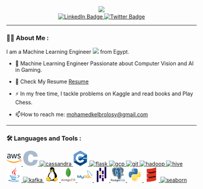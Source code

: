 <div id="header" align="center">
  <img src="https://media.giphy.com/media/M9gbBd9nbDrOTu1Mqx/giphy.gif" width="100"/>
  
  
<div id="badges">
  <a href="https://www.linkedin.com/in/muhamed-elbrolosy-787114180/">
    <img src="https://img.shields.io/badge/LinkedIn-blue?style=for-the-badge&logo=linkedin&logoColor=white" alt="LinkedIn Badge"/>
  </a>
 
  <a href="https://www.facebook.com/mohamed.k.elbrolosy">
    <img src="https://img.shields.io/badge/Facebook-1877F2?style=for-the-badge&logo=facebook&logoColor=white" alt="Twitter Badge"/>
  </a>
</div>
</div>

---

### :woman_technologist: About Me :

I am a Machine Learning Engineer <img src="https://media.giphy.com/media/WUlplcMpOCEmTGBtBW/giphy.gif" width="30"> from Egypt.
  - :telescope: Machine Learning Engineer Passionate about Computer Vision and AI in Gaming.

  - :seedling: Check My Resume <a href="https://drive.google.com/file/d/19S16IeWxvbNaLH1JkTqAxq7_jgJv3efh/view?usp=sharing">Resume</a>

  - :zap: In my free time, I tackle problems on Kaggle and read books and Play Chess.

  - :mailbox:How to reach me: [mohamedkelbrolosy@gmail.com](mailto:mohamedkelbrolosy@gmail.com)

---
### :hammer_and_wrench: Languages and Tools :
<div>
  <a href="https://aws.amazon.com" rel="nofollow"> <img src="https://raw.githubusercontent.com/devicons/devicon/master/icons/amazonwebservices/amazonwebservices-original-wordmark.svg" alt="aws" width="40" height="40" style="max-width: 100%;"> </a> <a href="https://www.cprogramming.com/" rel="nofollow"> <img src="https://raw.githubusercontent.com/devicons/devicon/master/icons/c/c-original.svg" alt="c" width="40" height="40" style="max-width: 100%;"> </a> <a href="https://cassandra.apache.org/" rel="nofollow"> <img src="https://camo.githubusercontent.com/9e80541492dd4f2815c1fca794e864ba054fb6dbee16d16471183b3c1c8dc4b1/68747470733a2f2f7777772e766563746f726c6f676f2e7a6f6e652f6c6f676f732f6170616368655f63617373616e6472612f6170616368655f63617373616e6472612d69636f6e2e737667" alt="cassandra" width="40" height="40" data-canonical-src="https://www.vectorlogo.zone/logos/apache_cassandra/apache_cassandra-icon.svg" style="max-width: 100%;"> </a> <a href="https://www.w3schools.com/cpp/" rel="nofollow"> <img src="https://raw.githubusercontent.com/devicons/devicon/master/icons/cplusplus/cplusplus-original.svg" alt="cplusplus" width="40" height="40" style="max-width: 100%;"> </a> <a href="https://flask.palletsprojects.com/" rel="nofollow"> <img src="https://camo.githubusercontent.com/cb2324a4c0e1910089f481d56e1f887d6e96114101987dfbb6ef6f9df1e0bf08/68747470733a2f2f7777772e766563746f726c6f676f2e7a6f6e652f6c6f676f732f706f636f6f5f666c61736b2f706f636f6f5f666c61736b2d69636f6e2e737667" alt="flask" width="40" height="40" data-canonical-src="https://www.vectorlogo.zone/logos/pocoo_flask/pocoo_flask-icon.svg" style="max-width: 100%;"> </a> <a href="https://cloud.google.com" rel="nofollow"> <img src="https://camo.githubusercontent.com/582944f6627732531ce1a2e20ad43538d1896e16a5f159ea28fd137dbb8e798a/68747470733a2f2f7777772e766563746f726c6f676f2e7a6f6e652f6c6f676f732f676f6f676c655f636c6f75642f676f6f676c655f636c6f75642d69636f6e2e737667" alt="gcp" width="40" height="40" data-canonical-src="https://www.vectorlogo.zone/logos/google_cloud/google_cloud-icon.svg" style="max-width: 100%;"> </a> <a href="https://git-scm.com/" rel="nofollow"> <img src="https://camo.githubusercontent.com/fbfcb9e3dc648adc93bef37c718db16c52f617ad055a26de6dc3c21865c3321d/68747470733a2f2f7777772e766563746f726c6f676f2e7a6f6e652f6c6f676f732f6769742d73636d2f6769742d73636d2d69636f6e2e737667" alt="git" width="40" height="40" data-canonical-src="https://www.vectorlogo.zone/logos/git-scm/git-scm-icon.svg" style="max-width: 100%;"> </a> <a href="https://hadoop.apache.org/" rel="nofollow"> <img src="https://camo.githubusercontent.com/55336973a5c752995e40ccec95502a4aa6b3d091ff52741bc59456d61c67b7e5/68747470733a2f2f7777772e766563746f726c6f676f2e7a6f6e652f6c6f676f732f6170616368655f6861646f6f702f6170616368655f6861646f6f702d69636f6e2e737667" alt="hadoop" width="40" height="40" data-canonical-src="https://www.vectorlogo.zone/logos/apache_hadoop/apache_hadoop-icon.svg" style="max-width: 100%;"> </a> <a href="https://hive.apache.org/" rel="nofollow"> <img src="https://camo.githubusercontent.com/d3ab2afbb65552030516445a1a8aaf634eeb47416b1a2711daf0e33857e0293e/68747470733a2f2f7777772e766563746f726c6f676f2e7a6f6e652f6c6f676f732f6170616368655f686976652f6170616368655f686976652d69636f6e2e737667" alt="hive" width="40" height="40" data-canonical-src="https://www.vectorlogo.zone/logos/apache_hive/apache_hive-icon.svg" style="max-width: 100%;"> </a> <a href="https://www.java.com" rel="nofollow"> <img src="https://raw.githubusercontent.com/devicons/devicon/master/icons/java/java-original.svg" alt="java" width="40" height="40" style="max-width: 100%;"> </a> <a href="https://kafka.apache.org/" rel="nofollow"> <img src="https://camo.githubusercontent.com/b9d9be4825c5a5e8319f2a3e0624afe8b3dc76f81745c1b947561431c3ce3387/68747470733a2f2f7777772e766563746f726c6f676f2e7a6f6e652f6c6f676f732f6170616368655f6b61666b612f6170616368655f6b61666b612d69636f6e2e737667" alt="kafka" width="40" height="40" data-canonical-src="https://www.vectorlogo.zone/logos/apache_kafka/apache_kafka-icon.svg" style="max-width: 100%;"> </a> <a href="https://www.linux.org/" rel="nofollow"> <img src="https://raw.githubusercontent.com/devicons/devicon/master/icons/linux/linux-original.svg" alt="linux" width="40" height="40" style="max-width: 100%;"> </a> <a href="https://www.mongodb.com/" rel="nofollow"> <img src="https://raw.githubusercontent.com/devicons/devicon/master/icons/mongodb/mongodb-original-wordmark.svg" alt="mongodb" width="40" height="40" style="max-width: 100%;"> </a> <a href="https://www.mysql.com/" rel="nofollow"> <img src="https://raw.githubusercontent.com/devicons/devicon/master/icons/mysql/mysql-original-wordmark.svg" alt="mysql" width="40" height="40" style="max-width: 100%;"> </a> <a href="https://pandas.pydata.org/" rel="nofollow"> <img src="https://raw.githubusercontent.com/devicons/devicon/2ae2a900d2f041da66e950e4d48052658d850630/icons/pandas/pandas-original.svg" alt="pandas" width="40" height="40" style="max-width: 100%;"> </a> <a href="https://www.postgresql.org" rel="nofollow"> <img src="https://raw.githubusercontent.com/devicons/devicon/master/icons/postgresql/postgresql-original-wordmark.svg" alt="postgresql" width="40" height="40" style="max-width: 100%;"> </a> <a href="https://www.python.org" rel="nofollow"> <img src="https://raw.githubusercontent.com/devicons/devicon/master/icons/python/python-original.svg" alt="python" width="40" height="40" style="max-width: 100%;"> </a> <a href="https://www.scala-lang.org" rel="nofollow"> <img src="https://raw.githubusercontent.com/devicons/devicon/master/icons/scala/scala-original.svg" alt="scala" width="40" height="40" style="max-width: 100%;"> </a> <a href="https://seaborn.pydata.org/" rel="nofollow"> <img src="https://camo.githubusercontent.com/53ae1cb6abbfacfb463f0a0d2fbdb58acad261200cb61f3d32abd7ac0edacded/68747470733a2f2f736561626f726e2e7079646174612e6f72672f5f696d616765732f6c6f676f2d6d61726b2d6c6967687462672e737667" alt="seaborn" width="40" height="40" data-canonical-src="https://seaborn.pydata.org/_images/logo-mark-lightbg.svg" style="max-width: 100%;"> </a>
</div>

